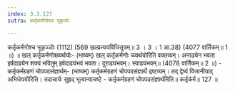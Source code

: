 ```yaml
---
index: 3.3.127
sutra: कर्तृकर्मणोश्च भूकृञोः

---
```

कर्तृकर्मणोश्च भूकृञ्ञोः (1112) (569 खल्प्रत्ययविधिसूत्रम्॥ 3 । 3 । 1 आ.38) (4077 वार्तिकम्॥ 1 ॥) ॥ खल् कर्तृकर्मणोश्च्व्यर्थयोः- (भाष्यम्) खल् कर्तृकर्मणोः च्व्यर्थयोरिति वक्तव्यम्। अनाढ्येन भवता इर्षदाढ्येन शक्यं भवितुम् इर्षदाढ्यंभवं भवता। दुराढ्यंभवम्। स्वाढ्यंभवम्॥ (4078 वार्तिकम्॥ 2 ॥) - कर्तृकर्मग्रहणं चोपपदसंज्ञार्थम्- (भाष्यम्) कर्तृकर्मग्रहणं चोपपदसंज्ञार्थे द्रष्टव्यम्। तद् द्वेष्यं विजानीयाद् अभिधेययोरिति। तदाचार्यः सुहृद् भूत्वान्वाचष्टे - कर्तृकर्मग्रहणं चोपपदसंज्ञार्थमिति॥ कर्तृकंर्म॥ 127 ॥